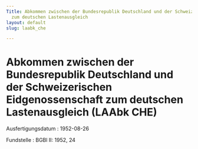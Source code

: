 ```yaml
---
Title: Abkommen zwischen der Bundesrepublik Deutschland und der Schweizerischen Eidgenossenschaft
  zum deutschen Lastenausgleich
layout: default
slug: laabk_che

---
```


# Abkommen zwischen der Bundesrepublik Deutschland und der Schweizerischen Eidgenossenschaft zum deutschen Lastenausgleich (LAAbk CHE)

Ausfertigungsdatum
:   1952-08-26

Fundstelle
:   BGBl II: 1952, 24

